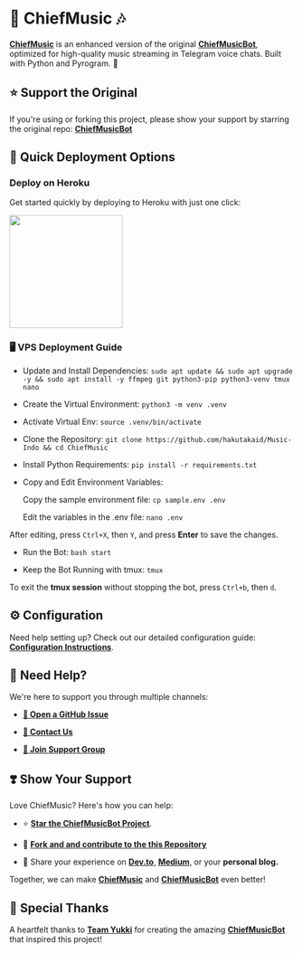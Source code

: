 # 🎵 **ChiefMusic** 🎶

[**ChiefMusic**](https://github.com/hakutakaid/Music-Indo) is an enhanced version of the original [**ChiefMusicBot**](https://github.com/TeamYukki/ChiefMusicBot), optimized for high-quality music streaming in Telegram voice chats. Built with Python and Pyrogram. 🚀

## ⭐ Support the Original
If you're using or forking this project, please show your support by starring the original repo:
[**ChiefMusicBot**](https://github.com/TeamYukki/ChiefMusicBot)


## 🚀 Quick Deployment Options

### Deploy on Heroku
Get started quickly by deploying to Heroku with just one click:

<a href="https://dashboard.heroku.com/new?template=https://github.com/hakutakaid/Music-Indo">
  <img src="https://img.shields.io/badge/Deploy%20To%20Heroku-red?style=for-the-badge&logo=heroku" width="200"/>
</a>

### 🖥️ VPS Deployment Guide

  - Update and Install Dependencies: `sudo apt update && sudo apt upgrade -y && sudo apt install -y ffmpeg git python3-pip python3-venv tmux nano`

  - Create the Virtual Environment: `python3 -m venv .venv`

  - Activate Virtual Env: `source .venv/bin/activate`

  - Clone the Repository: `git clone https://github.com/hakutakaid/Music-Indo && cd ChiefMusic`

  - Install Python Requirements: `pip install -r requirements.txt`

  - Copy and Edit Environment Variables:

    Copy the sample environment file: `cp sample.env .env`

    Edit the variables in the .env file: `nano .env`

  After editing, press `Ctrl+X`, then `Y`, and press **Enter** to save the changes.


  -  Run the Bot: `bash start`

  - Keep the Bot Running with tmux: `tmux`

To exit the **tmux session** without stopping the bot, press `Ctrl+b`, then `d`.



## ⚙️ Configuration

Need help setting up? Check out our detailed configuration guide: [**Configuration Instructions**](https://github.com/hakutakaid/Music-Indo/blob/master/config/README.md).


## 🤝 Need Help?

We're here to support you through multiple channels:

- [**📝 Open a GitHub Issue**](https://github.com/hakutakaid/Music-Indo/issues/new?assignees=&labels=question&title=support%3A+&body=%23+Support+Question)

- [**💬 Contact Us**](https://t.me/ZeebSupport)

- [**👥 Join Support Group**](https://t.me/ZeebSupport)


## ❣️ Show Your Support

Love ChiefMusic? Here's how you can help:

- ⭐ [**Star the ChiefMusicBot Project**](https://github.com/TeamYukki/ChiefMusicBot).

- 🍴 [**Fork and and contribute to the this Repository**](https://github.com/hakutakaid/Music-Indo)

- 📢 Share your experience on [**Dev.to**](https://dev.to/), [**Medium**](https://medium.com/), or your **personal blog.**

Together, we can make [**ChiefMusic**](https://github.com/hakutakaid/Music-Indo) and [**ChiefMusicBot**](https://github.com/TeamYukki/ChiefMusicBot) even better!

## 🙏 Special Thanks

A heartfelt thanks to [**Team Yukki**](https://github.com/TeamYukki) for creating the amazing  [**ChiefMusicBot**](https://github.com/TeamYukki/ChiefMusicBot) that inspired this project!
